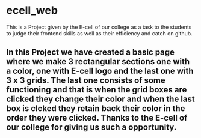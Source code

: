 # ecell_web
This is a Project given by the E-cell of our college as a task to the students to judge their frontend skills as well as their efficiency and catch on github.

In this Project we have created a basic page where we make 3 rectangular sections one with a color, one with E-cell logo and the last one with 3 x 3 grids.
The last one consists of some functioning and that is when the grid boxes are clicked they change their color and when the last box is clcked they retain back their color in the order they were clicked.
Thanks to the E-cell of our college for giving us such a opportunity.
------------------------------------------------------------------------
